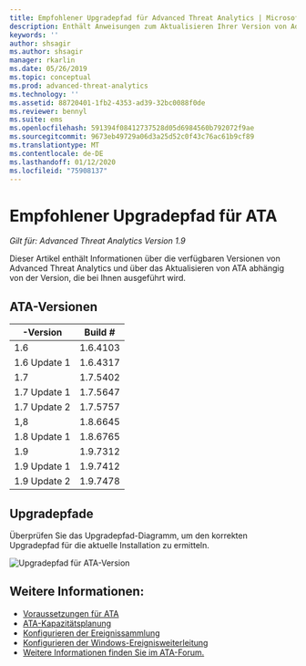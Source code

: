 ```yaml
---
title: Empfohlener Upgradepfad für Advanced Threat Analytics | Microsoft-Dokumentation
description: Enthält Anweisungen zum Aktualisieren Ihrer Version von Advanced Threat Analytics (ATA).
keywords: ''
author: shsagir
ms.author: shsagir
manager: rkarlin
ms.date: 05/26/2019
ms.topic: conceptual
ms.prod: advanced-threat-analytics
ms.technology: ''
ms.assetid: 88720401-1fb2-4353-ad39-32bc0088f0de
ms.reviewer: bennyl
ms.suite: ems
ms.openlocfilehash: 591394f08412737528d05d6984560b792072f9ae
ms.sourcegitcommit: 9673eb49729a06d3a25d52c0f43c76ac61b9cf89
ms.translationtype: MT
ms.contentlocale: de-DE
ms.lasthandoff: 01/12/2020
ms.locfileid: "75908137"
---
```

# <a name="recommended-upgrade-path-for-ata"></a>Empfohlener Upgradepfad für ATA

*Gilt für: Advanced Threat Analytics Version 1.9*

Dieser Artikel enthält Informationen über die verfügbaren Versionen von Advanced Threat Analytics und über das Aktualisieren von ATA abhängig von der Version, die bei Ihnen ausgeführt wird.


## <a name="ata-versions"></a>ATA-Versionen

|-Version|Build #|
|----|----|
|1.6|1.6.4103|
|1.6 Update 1|1.6.4317|
|1.7|1.7.5402| 
|1.7 Update 1|1.7.5647|
|1.7 Update 2|1.7.5757|
|1,8|1.8.6645|
|1.8 Update 1|1.8.6765|
|1.9|1.9.7312|
|1.9 Update 1|1.9.7412|
|1.9 Update 2|1.9.7478|

## <a name="upgrade-paths"></a>Upgradepfade

Überprüfen Sie das Upgradepfad-Diagramm, um den korrekten Upgradepfad für die aktuelle Installation zu ermitteln. 

![Upgradepfad für ATA-Version](./media/upgrade-path-ata.png)

## <a name="see-also"></a>Weitere Informationen:
- [Voraussetzungen für ATA](ata-prerequisites.md)
- [ATA-Kapazitätsplanung](ata-capacity-planning.md)
- [Konfigurieren der Ereignissammlung](configure-event-collection.md)
- [Konfigurieren der Windows-Ereignisweiterleitung](configure-event-collection.md)
- [Weitere Informationen finden Sie im ATA-Forum.](https://social.technet.microsoft.com/Forums/security/home?forum=mata)

